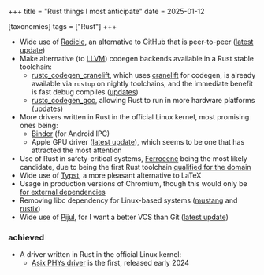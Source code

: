 +++
title = "Rust things I most anticipate"
date = 2025-01-12

[taxonomies]
tags = ["Rust"]
+++

- Wide use of [Radicle],
  an alternative to GitHub that is peer-to-peer ([latest update][radicle update])
- Make alternative (to [LLVM]) codegen backends available in a Rust stable toolchain:
   - [rustc_codegen_cranelift],
     which uses [cranelift] for codegen,
     is already available via `rustup` on nightly toolchains,
     and the immediate benefit is fast debug compiles ([updates][rustc_codegen_cranelift updates])
   - [rustc_codegen_gcc],
     allowing Rust to run in more hardware platforms ([updates][rustc_codegen_gcc updates])
- More drivers written in Rust in the official Linux kernel,
  most promising ones being:
  - [Binder] (for Android IPC)
  - Apple GPU driver ([latest update][apple gpu driver update]),
    which seems to be one that has attracted the most attention
- Use of Rust in safety-critical systems,
  [Ferrocene] being the most likely candidate,
  due to being the first Rust toolchain [qualified for the domain]
- Wide use of [Typst], a more pleasant alternative to LaTeX
- Usage in production versions of Chromium,
  though this would only be [for external dependencies]
- Removing libc dependency for Linux-based systems ([mustang] and [rustix])
- Wide use of [Pijul], for I want a better VCS than Git
  ([latest update](https://pijul.org/posts/2022-01-08-beta))

### achieved

- A driver written in Rust in the official Linux kernel:
  - [Asix PHYs driver](https://github.com/torvalds/linux/blob/master/drivers/net/phy/ax88796b_rust.rs)
    is the first, released early 2024

[mustang]: https://github.com/sunfishcode/mustang
[rustix]: https://github.com/bytecodealliance/rsix
[cranelift]: https://github.com/bytecodealliance/wasmtime/tree/main/cranelift
[rustc_codegen_gcc]: https://github.com/rust-lang/rustc_codegen_gcc
[rustc_codegen_gcc updates]: https://blog.antoyo.xyz
[rustc_codegen_cranelift]: https://github.com/bjorn3/rustc_codegen_cranelift
[rustc_codegen_cranelift updates]: https://bjorn3.github.io
[Ferrocene]: https://ferrous-systems.com/ferrocene
[for external dependencies]: https://security.googleblog.com/2023/01/supporting-use-of-rust-in-chromium.html
[Pijul]: https://pijul.org
[reaching stability]: https://pijul.org/posts/2020-11-07-towards-1.0
[LLVM]: https://github.com/llvm/llvm-project
[Typst]: https://github.com/typst/typst
[qualified for the domain]: https://ferrous-systems.com/blog/officially-qualified-ferrocene
[Binder]: https://lore.kernel.org/rust-for-linux/20231101-rust-binder-v1-0-08ba9197f637@google.com
[apple gpu driver update]: https://asahilinux.org/2023/03/road-to-vulkan
[Radicle]: https://radicle.xyz
[radicle update]: https://radicle.xyz/2024/12/05/radicle-1.1.html
